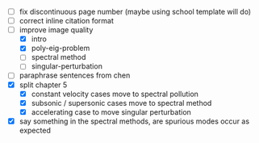 - [ ] fix discontinuous page number (maybe using school template will do)
- [ ] correct inline citation format
- [ ] improve image quality
    - [x] intro 
    - [x] poly-eig-problem
    - [ ] spectral method
    - [ ] singular-perturbation
- [ ] paraphrase sentences from chen
- [x] split chapter 5
    - [x] constant velocity cases move to spectral pollution
    - [x] subsonic / supersonic cases move to spectral method
    - [x] accelerating case to move singular perturbation
- [x] say something in the spectral methods, are spurious modes occur as expected
